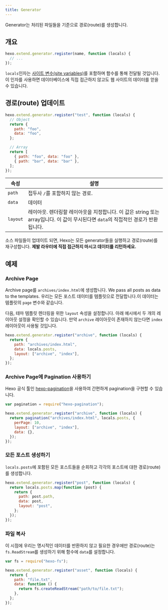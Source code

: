 ```yaml
---
title: Generator
---
```


Generator는 처리된 파일들을 기준으로 경로(route)를 생성합니다.

## 개요

```js
hexo.extend.generator.register(name, function (locals) {
  // ...
});
```

`locals`인자는 [사이트 변수(site variables)](../docs/variables.html#Site-Variables)를 포함하며 함수를 통해 전달될 것입니다. 이 인자를 사용하면 데이터베이스에 직접 접근하지 않고도 웹 사이트의 데이터를 얻을 수 있습니다.

## 경로(route) 업데이트

```js
hexo.extend.generator.register("test", function (locals) {
  // Object
  return {
    path: "foo",
    data: "foo",
  };

  // Array
  return [
    { path: "foo", data: "foo" },
    { path: "bar", data: "bar" },
  ];
});
```

| 속성       | 설명                                                                                  |
| -------- | ----------------------------------------------------------------------------------- |
| `path`   | 접두사 `/`를 포함하지 않는 경로.                                                                |
| `data`   | 데이터                                                                                 |
| `layout` | 레이아웃. 렌더링할 레이아웃을 지정합니다. 이 값은 string 또는 array입니다. 이 값이 무시된다면 `data`의 직접적인 경로가 반환됩니다. |

소스 파일들이 업데이트 되면, Hexo는 모든 generator들을 실행하고 경로(route)를 재구성합니다. **제발 라우터에 직접 접근하지 마시고 데이터를 리턴하세요.**

## 예제

### Archive Page

Archive page를 `archives/index.html`에 생성합니다. We pass all posts as data to the templates. 우리는 모든 포스트 데이터를 템플릿으로 전달합니다.이 데이터는 템플릿의 `page` 변수와 같습니다.

다음, 테마 템플릿 렌더링을 위한 `layout` 속성을 설정합니다. 아래 예시에서 두 개의 레이아웃 설정을 확인할 수 있습니다. 만약 `archive` 레이아웃이 존재하지 않는다면 `index` 레이아웃이 사용될 것입니다.

```js
hexo.extend.generator.register("archive", function (locals) {
  return {
    path: "archives/index.html",
    data: locals.posts,
    layout: ["archive", "index"],
  };
});
```

### Archive Page에 Pagination 사용하기

Hexo 공식 툴인 [hexo-pagination][]을 사용하여 간편하게 pagination을 구현할 수 있습니다.

```js
var pagination = require("hexo-pagination");

hexo.extend.generator.register("archive", function (locals) {
  return pagination("archives/index.html", locals.posts, {
    perPage: 10,
    layout: ["archive", "index"],
    data: {},
  });
});
```

### 모든 포스트 생성하기

`locals.posts`에 포함된 모든 포스트들을 순회하고 각각의 포스트에 대한 경로(route)를 생성합니다.

```js
hexo.extend.generator.register("post", function (locals) {
  return locals.posts.map(function (post) {
    return {
      path: post.path,
      data: post,
      layout: "post",
    };
  });
});
```

### 파일 복사

이 시점에 우리는 명시적인 데이터를 반환하지 않고 필요한 경우에만 경로(route)는 `fs.ReadStream`를 생성하기 위해 함수에 `data`를 설정합니다.

```js
var fs = require("hexo-fs");

hexo.extend.generator.register("asset", function (locals) {
  return {
    path: "file.txt",
    data: function () {
      return fs.createReadStream("path/to/file.txt");
    },
  };
});
```

[hexo-pagination]: https://github.com/hexojs/hexo-pagination
